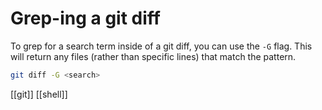 # Grep-ing a git diff

To grep for a search term inside of a git diff, you can use the `-G` flag. This will return any files (rather than specific lines) that match the pattern.

```bash
git diff -G <search>
```

[[git]]
[[shell]]
